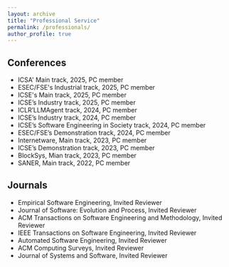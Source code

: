 ```yaml
---
layout: archive
title: "Professional Service"
permalink: /professionals/
author_profile: true
---
```


## Conferences

- ICSA' Main track, 2025, PC member
- ESEC/FSE's Industrial track, 2025, PC member
- ICSE's Main track, 2025, PC member
- ICSE’s Industry track, 2025, PC member
- ICLR’LLMAgent track, 2024, PC member
- ICSE’s Industry track, 2024, PC member
- ICSE’s Software Engineering in Society track, 2024, PC member
- ESEC/FSE’s Demonstration track, 2024, PC member
- Internetware, Main track, 2023, PC member
- ICSE’s Demonstration track, 2023, PC member
- BlockSys, Mian track, 2023, PC member
- SANER, Main track, 2022, PC member

## Journals
  
- Empirical Software Engineering, Invited Reviewer
- Journal of Software: Evolution and Process, Invited Reviewer
- ACM Transactions on Software Engineering and Methodology, Invited Reviewer
- IEEE Transactions on Software Engineering, Invited Reviewer
- Automated Software Engineering, Invited Reviewer
- ACM Computing Surveys, Invited Reviewer
- Journal of Systems and Software, Invited Reviewer

